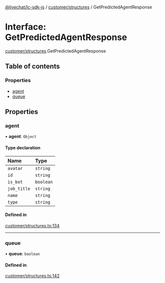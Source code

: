 [@livechat/lc-sdk-js](../README.md) / [customer/structures](../modules/customer_structures.md) / GetPredictedAgentResponse

# Interface: GetPredictedAgentResponse

[customer/structures](../modules/customer_structures.md).GetPredictedAgentResponse

## Table of contents

### Properties

- [agent](customer_structures.GetPredictedAgentResponse.md#agent)
- [queue](customer_structures.GetPredictedAgentResponse.md#queue)

## Properties

### agent

• **agent**: `Object`

#### Type declaration

| Name | Type |
| :------ | :------ |
| `avatar` | `string` |
| `id` | `string` |
| `is_bot` | `boolean` |
| `job_title` | `string` |
| `name` | `string` |
| `type` | `string` |

#### Defined in

[customer/structures.ts:134](https://github.com/livechat/lc-sdk-js/blob/11cc290/src/customer/structures.ts#L134)

___

### queue

• **queue**: `boolean`

#### Defined in

[customer/structures.ts:142](https://github.com/livechat/lc-sdk-js/blob/11cc290/src/customer/structures.ts#L142)
